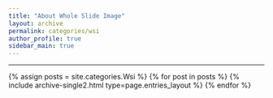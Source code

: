 ```yaml
---
title: "About Whole Slide Image"
layout: archive
permalink: categories/wsi
author_profile: true
sidebar_main: true
---
```


<!-- 공백이 포함되어 있는 카테고리 이름의 경우 site.categories['a b c'] 이런식으로! -->

***

{% assign posts = site.categories.Wsi %}
{% for post in posts %} {% include archive-single2.html type=page.entries_layout %} {% endfor %}